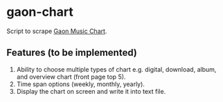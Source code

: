 # gaon-chart
Script to scrape [Gaon Music Chart](http://gaonchart.co.kr).

## Features (to be implemented)
1. Ability to choose multiple types of chart e.g. digital, download, album, and overview chart (front page top 5).
2. Time span options (weekly, monthly, yearly).
3. Display the chart on screen and write it into text file.
